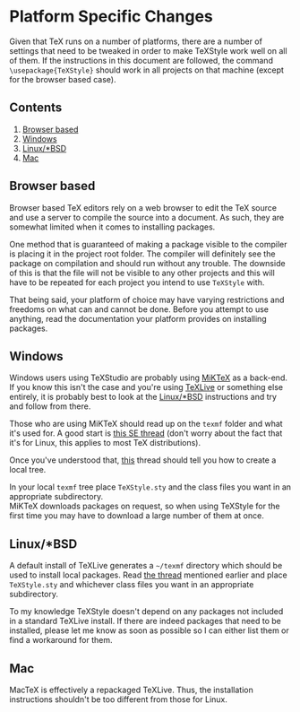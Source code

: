# Platform Specific Changes

Given that TeX runs on a number of platforms, there are a number of settings that need to be tweaked in order to make TeXStyle work well on all of them.
If the instructions in this document are followed, the command `\usepackage{TeXStyle}` should work in all projects on that machine (except for the browser based case).

## Contents

1. [Browser based](#browser-based)
1. [Windows](#windows)
1. [Linux/*BSD](#linux/*bsd)
1. [Mac](#mac)

## Browser based

Browser based TeX editors rely on a web browser to edit the TeX source and use a server to compile the source into a document.
As such, they are somewhat limited when it comes to installing packages.

One method that is guaranteed of making a package visible to the compiler is placing it in the project root folder.
The compiler will definitely see the package on compilation and should run without any trouble.
The downside of this is that the file will not be visible to any other projects and this will have to be repeated for each project you intend to use `TeXStyle` with.

That being said, your platform of choice may have varying restrictions and freedoms on what can and cannot be done.
Before you attempt to use anything, read the documentation your platform provides on installing packages.

## Windows

Windows users using TeXStudio are probably using [MiKTeX](https://miktex.org/) as a back-end.
If you know this isn't the case and you're using [TeXLive](https://www.tug.org/texlive/) or something else entirely,
it is probably best to look at the [Linux/*BSD](#linux/*bsd) instructions and try and follow from there.

Those who are using MiKTeX should read up on the `texmf` folder and what it's used for.
A good start is [this SE thread](https://tex.stackexchange.com/questions/420620/what-is-texmf-and-what-is-its-relation-to-tex/420623)
(don't worry about the fact that it's for Linux, this applies to most TeX distributions).

Once you've understood that, [this](https://tex.stackexchange.com/questions/69483/create-a-local-texmf-tree-in-miktex#69484)
thread should tell you how to create a local tree.

In your local `texmf` tree place `TeXStyle.sty` and the class files you want in an appropriate subdirectory.  
MiKTeX downloads packages on request, so when using TeXStyle for the first time you may have to download a large number of them at once.

## Linux/*BSD

A default install of TeXLive generates a `~/texmf` directory which should be used to install local packages.
Read [the thread](https://tex.stackexchange.com/questions/420620/what-is-texmf-and-what-is-its-relation-to-tex/420623)
mentioned earlier and place `TeXStyle.sty` and whichever class files you want in an appropriate subdirectory.

To my knowledge TeXStyle doesn't depend on any packages not included in a standard TeXLive install.
If there are indeed packages that need to be installed, please let me know as soon as possible so I can either list them or find a workaround for them.

## Mac

MacTeX is effectively a repackaged TeXLive.
Thus, the installation instructions shouldn't be too different from those for Linux.
